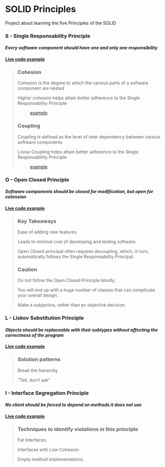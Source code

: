 # SOLID Principles

Project about learning the five Principles of the SOLID 


### S - Single Responsability Principle
#### *Every software component should have one and only one responsibility*
#### [Live code example](https://github.com/antonio-dias/solid-principles/tree/master/1%20-%20Single%20Responsability%20Principle/live_example)

> ### Cohesion
> Cohesion is the degree to which the various parts of a software component are related
> 
> Higher cohesion helps attain better adherence to the Single Responsability Principle
>> [example](https://github.com/antonio-dias/solid-principles/tree/master/1%20-%20Single%20Responsability%20Principle/cohesion) 
>
> ### Coupling
> Coupling is defined as the level of inter dependency between various software components
> 
> Loose Coupling helps attain better adherence to the Single Responsability Principle
>> [example](https://github.com/antonio-dias/solid-principles/tree/master/1%20-%20Single%20Responsability%20Principle/coupling)

### O - Open Closed Principle
#### *Software components should be closed for modification, but open for extension*
#### [Live code example](https://github.com/antonio-dias/solid-principles/tree/master/2%20-%20Open%20Closed%20Principle/live_example)

> ### Key Takeaways
> Ease of adding new features.
> 
> Leads to minimal cost of developing and testing software.
> 
> Open Closed principal often requires decoupling, which, in turn, automatically follows the Single Responsability Principal.
>
> ### Caution
> 
> Do not follow the Open Closed Principle blindly.
> 
> You will end up with a huge number of classes that can complicate your overall design.
> 
> Make a subjective, rather than an objective decision.
 
### L - Liskov Substitution Principle
#### *Objects should be replaceable with their subtypes without affecting the correctness of the program*
#### [Live code example](https://github.com/antonio-dias/solid-principles/tree/master/3%20-%20Liskov%20Substitution%20Principle/live_example)

> ### Solution patterns
> Break the hierarchy
> 
> "Tell, don't ask"

### I - Interface Segregation Principle
#### *No client should be forced to depend on methods it does not use*
#### [Live code example](https://github.com/antonio-dias/solid-principles/tree/master/4%20-%20Interface%20Segregation%20Principle/live_example)

> ### Techniques to identify violations in this principle
> Fat Interfaces.
> 
> Interfaces with Low Cohesion.
> 
> Empty method implementations.